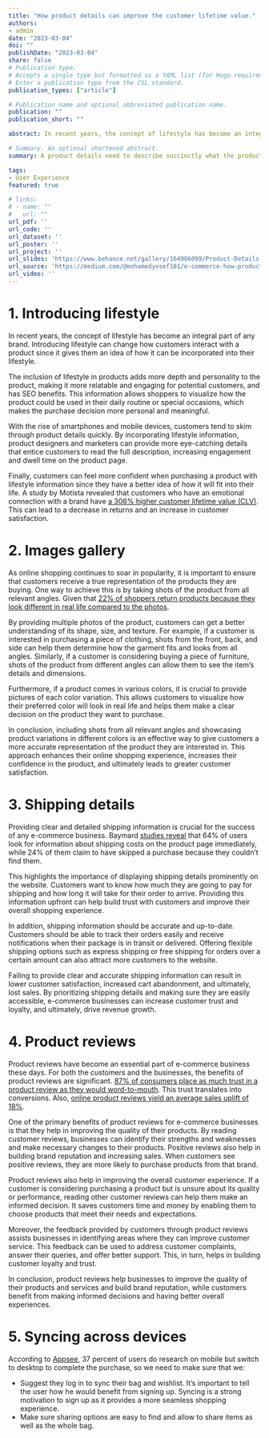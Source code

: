 ```yaml
---
title: "How product details can improve the customer lifetime value."
authors:
- admin
date: "2023-03-04"
doi: ""
publishDate: "2023-03-04"
share: false
# Publication type.
# Accepts a single type but formatted as a YAML list (for Hugo requirements).
# Enter a publication type from the CSL standard.
publication_types: ["article"]

# Publication name and optional abbreviated publication name.
publication: ""
publication_short: ""

abstract: In recent years, the concept of lifestyle has become an integral part of any brand. Introducing lifestyle can change how customers interact with a product since it gives them an idea of how it can be incorporated into their lifestyle. The inclusion of lifestyle in products adds more depth and personality to the product, making it more relatable and engaging for potential customers, and has SEO benefits. This information allows shoppers to visualize how the product could be used in their daily routine or special occasions, which makes the purchase decision more personal and meaningful.

# Summary. An optional shortened abstract.
summary: A product details need to describe succinctly what the product is and, above all, how it can add value or solve a potential problem for the customer. 

tags:
- User Experience
featured: true

# links:
# - name: ""
#   url: ""
url_pdf: ''
url_code: ''
url_dataset: ''
url_poster: ''
url_project: ''
url_slides: 'https://www.behance.net/gallery/164986099/Product-Details-Page-of-TSTORE'
url_source: 'https://medium.com/@mohamedyosef101/e-commerce-how-product-details-can-improve-the-customer-lifetime-value-4c6354d64971'
url_video: ''
---
```


# **1. Introducing lifestyle**

In recent years, the concept of lifestyle has become an integral part of any brand. Introducing lifestyle can change how customers interact with a product since it gives them an idea of how it can be incorporated into their lifestyle.

The inclusion of lifestyle in products adds more depth and personality to the product, making it more relatable and engaging for potential customers, and has SEO benefits. This information allows shoppers to visualize how the product could be used in their daily routine or special occasions, which makes the purchase decision more personal and meaningful.

With the rise of smartphones and mobile devices, customers tend to skim through product details quickly. By incorporating lifestyle information, product designers and marketers can provide more eye-catching details that entice customers to read the full description, increasing engagement and dwell time on the product page.

Finally, customers can feel more confident when purchasing a product with lifestyle information since they have a better idea of how it will fit into their life. A study by Motista revealed that customers who have an emotional connection with a brand have [a 306% higher customer lifetime value (CLV)](https://martechseries.com/sales-marketing/customer-experience-management/motistas-study-results-conclude-emotional-connection-key-brand-success/). This can lead to a decrease in returns and an increase in customer satisfaction.

# **2. Images gallery**

As online shopping continues to soar in popularity, it is important to ensure that customers receive a true representation of the products they are buying. One way to achieve this is by taking shots of the product from all relevant angles. Given that [22% of shoppers return products because they look different in real life compared to the photos](https://www.ecwid.com/blog/ecommerce-for-beginners-product-photography-mistakes.html).

By providing multiple photos of the product, customers can get a better understanding of its shape, size, and texture. For example, if a customer is interested in purchasing a piece of clothing, shots from the front, back, and side can help them determine how the garment fits and looks from all angles. Similarly, if a customer is considering buying a piece of furniture, shots of the product from different angles can allow them to see the item’s details and dimensions.

Furthermore, if a product comes in various colors, it is crucial to provide pictures of each color variation. This allows customers to visualize how their preferred color will look in real life and helps them make a clear decision on the product they want to purchase.

In conclusion, including shots from all relevant angles and showcasing product variations in different colors is an effective way to give customers a more accurate representation of the product they are interested in. This approach enhances their online shopping experience, increases their confidence in the product, and ultimately leads to greater customer satisfaction.

# **3. Shipping details**

Providing clear and detailed shipping information is crucial for the success of any e-commerce business. Baymard [studies reveal](https://baymard.com/blog/show-shipping-costs-on-product-pages) that 64% of users look for information about shipping costs on the product page immediately, while 24% of them claim to have skipped a purchase because they couldn’t find them.

This highlights the importance of displaying shipping details prominently on the website. Customers want to know how much they are going to pay for shipping and how long it will take for their order to arrive. Providing this information upfront can help build trust with customers and improve their overall shopping experience.

In addition, shipping information should be accurate and up-to-date. Customers should be able to track their orders easily and receive notifications when their package is in transit or delivered. Offering flexible shipping options such as express shipping or free shipping for orders over a certain amount can also attract more customers to the website.

Failing to provide clear and accurate shipping information can result in lower customer satisfaction, increased cart abandonment, and ultimately, lost sales. By prioritizing shipping details and making sure they are easily accessible, e-commerce businesses can increase customer trust and loyalty, and ultimately, drive revenue growth.

# **4. Product reviews**

Product reviews have become an essential part of e-commerce business these days. For both the customers and the businesses, the benefits of product reviews are significant. [87% of consumers place as much trust in a product review as they would word-to-mouth](https://www.readycloud.com/info/21-statistics-about-product-reviews-4-convincing-reasons-why-your-store-needs-them). This trust translates into conversions. Also, [online product reviews yield an average sales uplift of 18%](https://www.readycloud.com/info/21-statistics-about-product-reviews-4-convincing-reasons-why-your-store-needs-them).

One of the primary benefits of product reviews for e-commerce businesses is that they help in improving the quality of their products. By reading customer reviews, businesses can identify their strengths and weaknesses and make necessary changes to their products. Positive reviews also help in building brand reputation and increasing sales. When customers see positive reviews, they are more likely to purchase products from that brand.

Product reviews also help in improving the overall customer experience. If a customer is considering purchasing a product but is unsure about its quality or performance, reading other customer reviews can help them make an informed decision. It saves customers time and money by enabling them to choose products that meet their needs and expectations.

Moreover, the feedback provided by customers through product reviews assists businesses in identifying areas where they can improve customer service. This feedback can be used to address customer complaints, answer their queries, and offer better support. This, in turn, helps in building customer loyalty and trust.

In conclusion, product reviews help businesses to improve the quality of their products and services and build brand reputation, while customers benefit from making informed decisions and having better overall experiences.

# **5. Syncing across devices**

According to [Appsee](https://www.appsee.com/), 37 percent of users do research on mobile but switch to desktop to complete the purchase, so we need to make sure that we:

- Suggest they log in to sync their bag and wishlist. It’s important to tell the user how he would benefit from signing up. Syncing is a strong motivation to sign up as it provides a more seamless shopping experience.
- Make sure sharing options are easy to find and allow to share items as well as the whole bag.